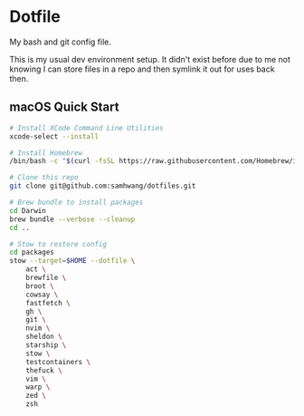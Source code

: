 # Dotfile

My bash and git config file.

This is my usual dev environment setup. It didn't exist before due to me not knowing I can store files in a repo and then symlink it out for uses back then.

## macOS Quick Start

```bash
# Install XCode Command Line Utilities
xcode-select --install

# Install Homebrew
/bin/bash -c "$(curl -fsSL https://raw.githubusercontent.com/Homebrew/install/HEAD/install.sh)"

# Clone this repo
git clone git@github.com:samhwang/dotfiles.git

# Brew bundle to install packages
cd Darwin
brew bundle --verbose --cleanup
cd ..

# Stow to restore config
cd packages
stow --target=$HOME --dotfile \
    act \
    brewfile \
    broot \
    cowsay \
    fastfetch \
    gh \
    git \
    nvim \
    sheldon \
    starship \
    stow \
    testcontainers \
    thefuck \
    vim \
    warp \
    zed \
    zsh
```
